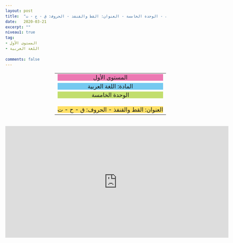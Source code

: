 ```yaml
---
layout: post
title:  "المستوى الأول - مادة اللغة العربية - الوحدة الخامسة - العنوان: القط والقنفذ - الحروف: ق - ح - ت"
date:   2020-03-21
excerpt: ""
niveau1: true
tag:
- المستوى الأول 
- اللغة العربية

comments: false
---
```

<center>   
   <img style="display: none;" src="/assets/img/thumbnails/1-5-SanabilMedia.com.jpg" alt="" width="1" height="1">
<table dir="rtl" style="width: 100%; text-align: center; font-size: large;"><tbody>
<tr><td><div style="background-color: #ec79b3;"><span>
المستوى الأول
</span></div></td></tr>
<tr><td><div style="background-color: #75c9f0; "><span>
المادة: اللغة العربية
</span></div></td></tr>
<tr><td><div style="background-color: #c2de6e; "><span>
 الوحدة الخامسة

</span></div></td></tr><tr>
<td><div style="background-color: #ffe066; ">
العنوان: القط والقنفذ - الحروف: ق - ح - ت

</div></td></tr>
</tbody></table><br>
<iframe width="700px" height="350px" src="https://www.youtube.com/embed/RxsxgJshWb4?rel=0&controls=1&showinfo=0&modestbranding=1&enablejsapi=1" allowfullscreen frameborder="0" ></iframe>
</center>

